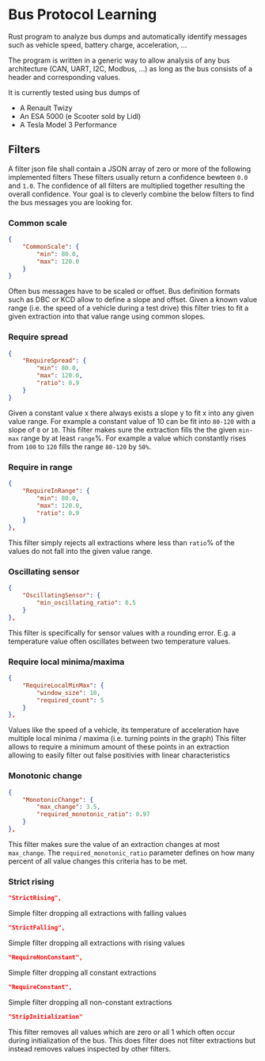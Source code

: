 # Bus Protocol Learning
Rust program to analyze bus dumps and automatically identify messages such as vehicle speed, battery charge, acceleration, ...

The program is written in a generic way to allow analysis of any bus architecture (CAN, UART, I2C, Modbus, ...) as long as the bus consists of a header and corresponding values.

It is currently tested using bus dumps of
- A Renault Twizy
- An ESA 5000 (e Scooter sold by Lidl)
- A Tesla Model 3 Performance

## Filters
A filter json file shall contain a JSON array of zero or more of the following implemented filters
These filters usually return a confidence bewteen `0.0` and `1.0`. The confidence of all filters are multiplied together resulting the overall confidence.
Your goal is to cleverly combine the below filters to find the bus messages you are looking for.

### Common scale
```json
{
	"CommonScale": {
		"min": 80.0,
		"max": 120.0
	}
}
```
Often bus messages have to be scaled or offset. Bus definition formats such as DBC or KCD allow to define a slope and offset.
Given a known value range (i.e. the speed of a vehicle during a test drive) this filter tries to fit a given extraction into that value range using common slopes.

### Require spread
```json
{
	"RequireSpread": {
		"min": 80.0,
		"max": 120.0,
		"ratio": 0.9
	}
}
```
Given a constant value x there always exists a slope y to fit x into any given value range. For example a constant value of 10 can be fit into `80-120` with a slope of `8` or `10`.
This filter makes sure the extraction fills the the given `min-max` range by at least `range`%. For example a value which constantly rises from `100` to `120` fills the range `80-120` by `50%`.

### Require in range
```json
{
	"RequireInRange": {
		"min": 80.0,
		"max": 120.0,
		"ratio": 0.9
	}
},
```
This filter simply rejects all extractions where less than `ratio`% of the values do not fall into the given value range.

### Oscillating sensor
```json
{
	"OscillatingSensor": {
		"min_oscillating_ratio": 0.5
	}
},
```
This filter is specifically for sensor values with a rounding error. E.g. a temperature value often oscillates between two temperature values.

### Require local minima/maxima
```json
{
	"RequireLocalMinMax": {
		"window_size": 10,
		"required_count": 5
	}
},
```
Values like the speed of a vehicle, its temperature of acceleration have multiple local minima / maxima (i.e. turning points in the graph)
This filter allows to require a minimum amount of these points in an extraction allowing to easily filter out false positivies with linear characteristics

### Monotonic change
```json
{
	"MonotonicChange": {
		"max_change": 3.5,
		"required_monotonic_ratio": 0.97
	}
},
```
This filter makes sure the value of an extraction changes at most `max_change`.
The `required_monotonic_ratio` parameter defines on how many percent of all value changes this criteria has to be met.

### Strict rising
```json
"StrictRising",
```
Simple filter dropping all extractions with falling values

```json
"StrictFalling",
```
Simple filter dropping all extractions with rising values

```json
"RequireNonConstant",
```
Simple filter dropping all constant extractions

```json
"RequireConstant",
```
Simple filter dropping all non-constant extractions

```json
"StripInitialization"
```
This filter removes all values which are zero or all 1 which often occur during initialization of the bus.
This does filter does not filter extractions but instead removes values inspected by other filters.
